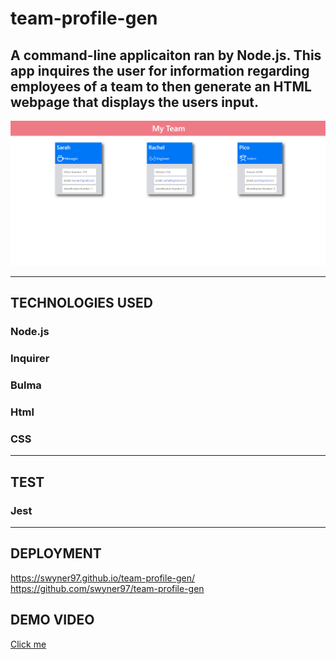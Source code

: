 # team-profile-gen

## A command-line applicaiton ran by Node.js. This app inquires the user for information regarding employees of a team to then generate an HTML webpage that displays the users input.

![demo pic](./demo/demo-pic.png)

  ------------------
  ## TECHNOLOGIES USED
  ### Node.js
  ### Inquirer
  ### Bulma
  ### Html
  ### CSS
  ------------------
  ## TEST  
  ### Jest
  ------------------
  ## DEPLOYMENT 
  https://swyner97.github.io/team-profile-gen/ <br>
  https://github.com/swyner97/team-profile-gen

  ## DEMO VIDEO 

[Click me](https://drive.google.com/file/d/1bx7jgkDbulgVYlA3HjNFu8xgH1Q-JYrG/view)